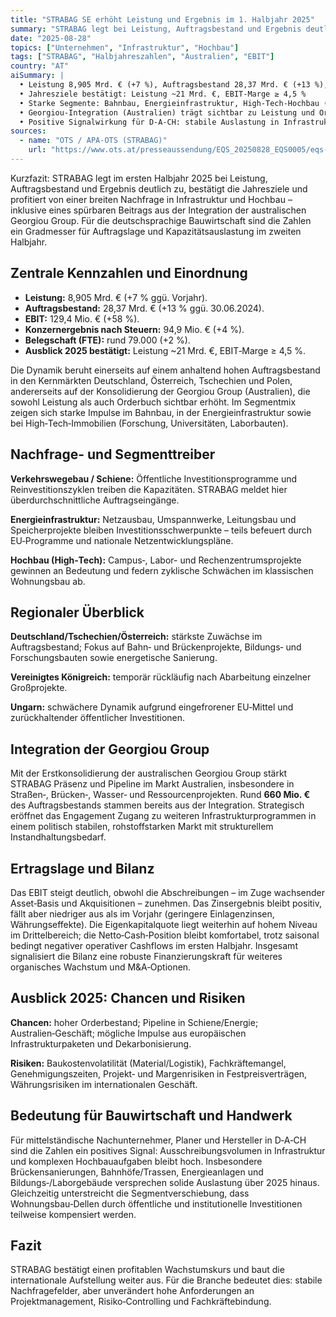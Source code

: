 ```yaml
---
title: "STRABAG SE erhöht Leistung und Ergebnis im 1. Halbjahr 2025"
summary: "STRABAG legt bei Leistung, Auftragsbestand und Ergebnis deutlich zu, bestätigt die Jahresziele und profitiert von breiter Nachfrage in Infrastruktur und Hochbau – inklusive spürbarem Beitrag aus der Integration der australischen Georgiou Group."
date: "2025-08-28"
topics: ["Unternehmen", "Infrastruktur", "Hochbau"]
tags: ["STRABAG", "Halbjahreszahlen", "Australien", "EBIT"]
country: "AT"
aiSummary: |
  • Leistung 8,905 Mrd. € (+7 %), Auftragsbestand 28,37 Mrd. € (+13 %), EBIT 129,4 Mio. € (+58 %)
  • Jahresziele bestätigt: Leistung ~21 Mrd. €, EBIT‑Marge ≥ 4,5 %
  • Starke Segmente: Bahnbau, Energieinfrastruktur, High‑Tech‑Hochbau (Campus, Labore, RZ)
  • Georgiou‑Integration (Australien) trägt sichtbar zu Leistung und Orderbuch bei (~660 Mio. €)
  • Positive Signalwirkung für D‑A‑CH: stabile Auslastung in Infrastruktur und komplexem Hochbau
sources:
  - name: "OTS / APA-OTS (STRABAG)"
    url: "https://www.ots.at/presseaussendung/EQS_20250828_EQS0005/eqs-news-alle-kennzahlen-im-plus-strabag-se-auf-kurs-fuer-profitables-wachstum"
---
```


Kurzfazit: STRABAG legt im ersten Halbjahr 2025 bei Leistung, Auftragsbestand und Ergebnis deutlich zu, bestätigt die Jahresziele und profitiert von einer breiten Nachfrage in Infrastruktur und Hochbau – inklusive eines spürbaren Beitrags aus der Integration der australischen Georgiou Group. Für die deutschsprachige Bauwirtschaft sind die Zahlen ein Gradmesser für Auftragslage und Kapazitätsauslastung im zweiten Halbjahr.

## Zentrale Kennzahlen und Einordnung

- **Leistung:** 8,905 Mrd. € (+7 % ggü. Vorjahr).
- **Auftragsbestand:** 28,37 Mrd. € (+13 % ggü. 30.06.2024).
- **EBIT:** 129,4 Mio. € (+58 %).
- **Konzernergebnis nach Steuern:** 94,9 Mio. € (+4 %).
- **Belegschaft (FTE):** rund 79.000 (+2 %).
- **Ausblick 2025 bestätigt:** Leistung ~21 Mrd. €, EBIT‑Marge ≥ 4,5 %.

Die Dynamik beruht einerseits auf einem anhaltend hohen Auftragsbestand in den Kernmärkten Deutschland, Österreich, Tschechien und Polen, andererseits auf der Konsolidierung der Georgiou Group (Australien), die sowohl Leistung als auch Orderbuch sichtbar erhöht. Im Segmentmix zeigen sich starke Impulse im Bahnbau, in der Energieinfrastruktur sowie bei High‑Tech‑Immobilien (Forschung, Universitäten, Laborbauten).

## Nachfrage- und Segmenttreiber

**Verkehrswegebau / Schiene:** Öffentliche Investitionsprogramme und Reinvestitionszyklen treiben die Kapazitäten. STRABAG meldet hier überdurchschnittliche Auftragseingänge.

**Energieinfrastruktur:** Netzausbau, Umspannwerke, Leitungsbau und Speicherprojekte bleiben Investitionsschwerpunkte – teils befeuert durch EU‑Programme und nationale Netzentwicklungspläne.

**Hochbau (High‑Tech):** Campus‑, Labor- und Rechenzentrumsprojekte gewinnen an Bedeutung und federn zyklische Schwächen im klassischen Wohnungsbau ab.

## Regionaler Überblick

**Deutschland/Tschechien/Österreich:** stärkste Zuwächse im Auftragsbestand; Fokus auf Bahn‑ und Brückenprojekte, Bildungs‑ und Forschungsbauten sowie energetische Sanierung.

**Vereinigtes Königreich:** temporär rückläufig nach Abarbeitung einzelner Großprojekte.

**Ungarn:** schwächere Dynamik aufgrund eingefrorener EU‑Mittel und zurückhaltender öffentlicher Investitionen.

## Integration der Georgiou Group

Mit der Erstkonsolidierung der australischen Georgiou Group stärkt STRABAG Präsenz und Pipeline im Markt Australien, insbesondere in Straßen‑, Brücken‑, Wasser‑ und Ressourcenprojekten. Rund **660 Mio. €** des Auftragsbestands stammen bereits aus der Integration. Strategisch eröffnet das Engagement Zugang zu weiteren Infrastrukturprogrammen in einem politisch stabilen, rohstoffstarken Markt mit strukturellem Instandhaltungsbedarf.

## Ertragslage und Bilanz

Das EBIT steigt deutlich, obwohl die Abschreibungen – im Zuge wachsender Asset‑Basis und Akquisitionen – zunehmen. Das Zinsergebnis bleibt positiv, fällt aber niedriger aus als im Vorjahr (geringere Einlagenzinsen, Währungseffekte). Die Eigenkapitalquote liegt weiterhin auf hohem Niveau im Drittelbereich; die Netto‑Cash‑Position bleibt komfortabel, trotz saisonal bedingt negativer operativer Cashflows im ersten Halbjahr. Insgesamt signalisiert die Bilanz eine robuste Finanzierungskraft für weiteres organisches Wachstum und M&A‑Optionen.

## Ausblick 2025: Chancen und Risiken

**Chancen:** hoher Orderbestand; Pipeline in Schiene/Energie; Australien‑Geschäft; mögliche Impulse aus europäischen Infrastrukturpaketen und Dekarbonisierung.

**Risiken:** Baukostenvolatilität (Material/Logistik), Fachkräftemangel, Genehmigungszeiten, Projekt‑ und Margenrisiken in Festpreisverträgen, Währungsrisiken im internationalen Geschäft.

## Bedeutung für Bauwirtschaft und Handwerk

Für mittelständische Nachunternehmer, Planer und Hersteller in D‑A‑CH sind die Zahlen ein positives Signal: Ausschreibungsvolumen in Infrastruktur und komplexen Hochbauaufgaben bleibt hoch. Insbesondere Brückensanierungen, Bahnhöfe/Trassen, Energieanlagen und Bildungs‑/Laborgebäude versprechen solide Auslastung über 2025 hinaus. Gleichzeitig unterstreicht die Segmentverschiebung, dass Wohnungsbau‑Dellen durch öffentliche und institutionelle Investitionen teilweise kompensiert werden.

## Fazit

STRABAG bestätigt einen profitablen Wachstumskurs und baut die internationale Aufstellung weiter aus. Für die Branche bedeutet dies: stabile Nachfragefelder, aber unverändert hohe Anforderungen an Projektmanagement, Risiko‑Controlling und Fachkräftebindung.
